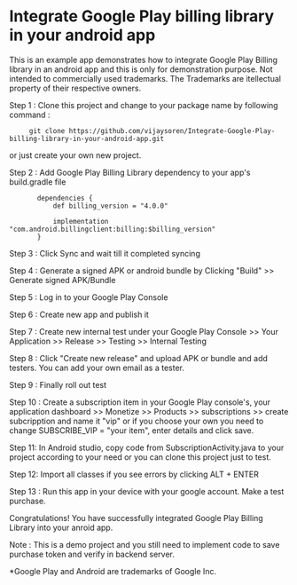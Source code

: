 # Integrate Google Play billing library in your android app
This is an example app demonstrates how to integrate Google Play Billing library in an android app and this is only for demonstration purpose.
Not intended to commercially used trademarks. The Trademarks are itellectual property of their respective owners.

Step 1 : Clone this project and change to your package name by following command :

         git clone https://github.com/vijaysoren/Integrate-Google-Play-billing-library-in-your-android-app.git
         
         
or just create your own new project.

Step 2 : Add Google Play Billing Library dependency to your app's build.gradle file

        
           dependencies {
               def billing_version = "4.0.0"

               implementation "com.android.billingclient:billing:$billing_version"
           }

Step 3 : Click Sync and wait till it completed syncing

Step 4 : Generate a signed APK or android bundle by Clicking "Build" >> Generate signed APK/Bundle

Step 5 : Log in to your Google Play Console

Step 6 : Create new app and publish it

Step 7 : Create new internal test under your Google Play Console >> Your Application >> Release >> Testing >> Internal Testing

Step 8 : Click "Create new release" and upload APK or bundle and add testers. You can add your own email as a tester.

Step 9 : Finally roll out test

Step 10 : Create a subscription item in your Google Play console's, your application dashboard >> Monetize >> Products >> subscriptions >> create subcripption and name it "vip" or if you choose your own you need to change SUBSCRIBE_VIP = "your item", enter details and click save.

Step 11: In Android studio, copy code from SubscriptionActivity.java to your project according to your need or you can clone this project just to test.

Step 12: Import all classes if you see errors by clicking ALT + ENTER

Step 13 : Run this app in your device with your google account. Make a test purchase.

Congratulations! You have successfully integrated Google Play Billing Library into your anroid app.

Note : This is a demo project and you still need to implement code to save purchase token and verify in backend server.





 *Google Play and Android are trademarks of Google Inc.
